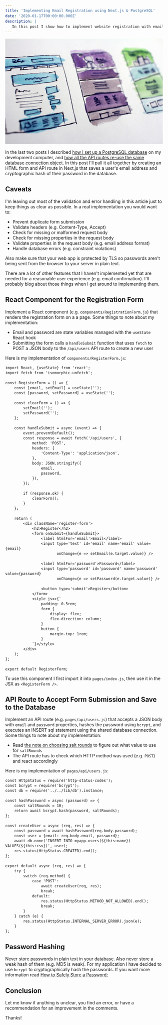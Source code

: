 ```yaml
---
title: 'Implementing Email Registration using Next.js & PostgreSQL'
date: '2020-01-17T00:00:00.000Z'
description: |
   In this post I show how to implement website registration with email address and password using Next.js and PostgreSQL.
---
```

![Wireframes in Assorted Colors](./hal-gatewood-tZc3vjPCk-Q-unsplash.jpg)

In the last two posts I described [how I set up a PostgreSQL database](/2020/01/14/postgresql-on-debian) on my development computer, and [how all the API routes re-use the same database connection object](/2020/01/16/postgresql-from-nextjs-api-route). In this post I'll pull it all together by creating an HTML form and API route in Next.js that saves a user's email address and cryptographic hash of their password in the database.

## Caveats

I'm leaving out most of the validation and error handling in this article just to keep things as clear as possible. In a real implementation you would want to:

* Prevent duplicate form submission
* Validate headers (e.g. Content-Type, Accept)
* Check for missing or malformed request body
* Check for missing properties in the request body
* Validate properties in the request body (e.g. email address format)
* Handle database errors (e.g. constraint violations)

Also make sure that your web app is protected by TLS so passwords aren't being sent from the browser to your server in plain text.

There are a lot of other features that I haven't implemented yet that are needed for a reasonable user experience (e.g. email confirmation). I'll probably blog about those things when I get around to implementing them.

## React Component for the Registration Form

Implement a React component (e.g. `components/RegistrationForm.js`) that renders the registration form on a a page. Some things to note about my implementation:

* Email and password are state variables managed with the `useState` React hook
* Submitting the form calls a `handleSubmit` function that uses `fetch` to POST a JSON
body to the `/api/users` API route to create a new user 

Here is my implementation of `components/RegisterForm.js`:

```
import React, {useState} from 'react';
import fetch from 'isomorphic-unfetch';

const RegisterForm = () => {
    const [email, setEmail] = useState('');
    const [password, setPassword] = useState('');

    const clearForm = () => {
        setEmail('');
        setPassword('');
    };

    const handleSubmit = async (event) => {
        event.preventDefault();
        const response = await fetch('/api/users', {
            method: 'POST',
            headers: {
                'Content-Type': 'application/json',
            },
            body: JSON.stringify({
                email,
                password,
            }),
        });

        if (response.ok) {
            clearForm();
        }
    };

    return (
        <div className='register-form'>
            <h2>Register</h2>
            <form onSubmit={handleSubmit}>
                <label htmlFor='email'>Email</label>
                <input type='text' id='email' name='email' value={email}
                       onChange={e => setEmail(e.target.value)} />

                <label htmlFor='password'>Password</label>
                <input type='password' id='password' name='password' value={password}
                       onChange={e => setPassword(e.target.value)} />

                <button type='submit'>Register</button>
            </form>
            <style jsx>{`
                padding: 0.5rem;
                form {
                    display: flex;
                    flex-direction: column;
                }
                button {
                    margin-top: 1rem;
                }
            `}</style>
        </div>
    );
};

export default RegisterForm;
```

To use this component I first import it into `pages/index.js`, then use it in the JSX as `<RegisterForm />`.

## API Route to Accept Form Submission and Save to the Database

Implement an API route (e.g. `pages/api/users.js`) that accepts a JSON body with `email` and `password` properties, hashes the password using `bcrypt`, and executes an INSERT sql statement using the shared database connection. Some things to note about my implementation:

* Read [the note on choosing salt rounds](https://github.com/kelektiv/node.bcrypt.js#a-note-on-rounds) to figure out what value to use for `saltRounds`
* The API route has to check which HTTP method was used (e.g. `POST`) and react accordingly


Here is my implementation of `pages/api/users.js`:

```
const HttpStatus = require('http-status-codes');
const bcrypt = require('bcrypt');
const db = require('../../lib/db').instance;

const hashPassword = async (password) => {
    const saltRounds = 10;
    return await bcrypt.hash(password, saltRounds);
};

const createUser = async (req, res) => {
    const password = await hashPassword(req.body.password);
    const user = {email: req.body.email, password};
    await db.none('INSERT INTO myapp.users(${this:name}) VALUES(${this:csv})', user);
    res.status(HttpStatus.CREATED).end();
};

export default async (req, res) => {
    try {
        switch (req.method) {
            case 'POST':
                await createUser(req, res);
                break;
            default:
                res.status(HttpStatus.METHOD_NOT_ALLOWED).end();
                break;
        }
    } catch (e) {
        res.status(HttpStatus.INTERNAL_SERVER_ERROR).json(e);
    }
};
```

## Password Hashing

Never store passwords in plain text in your database. Also never store a weak hash of them (e.g. MD5 is weak). For my application I have decided to use `bcrypt` to cryptographically hash the passwords. If you want more information read [How to Safely Store a Password](https://codahale.com/how-to-safely-store-a-password/);

## Conclusion

Let me know if anything is unclear, you find an error, or have a recommendation for an improvement in the comments.

Thanks!